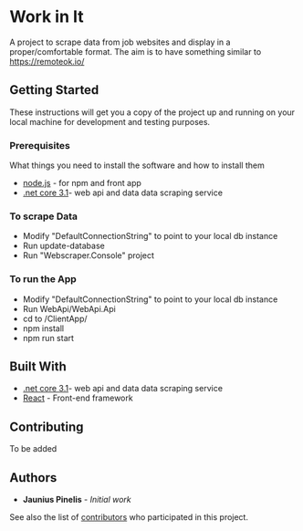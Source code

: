 # Work in It

A project to scrape data from job websites and display in a proper/comfortable format.
The aim is to have something similar to https://remoteok.io/

## Getting Started

These instructions will get you a copy of the project up and running on your local machine for development and testing purposes.

### Prerequisites

What things you need to install the software and how to install them

- [node.js](https://nodejs.org/) - for npm and front app
- [.net core 3.1](https://dotnet.microsoft.com/download/dotnet-core/3.1)- web api and data data scraping service

### To scrape Data

- Modify "DefaultConnectionString" to point to your local db instance
- Run update-database
- Run "Webscraper.Console" project

### To run the App

- Modify "DefaultConnectionString" to point to your local db instance
- Run WebApi/WebApi.Api
- cd to /ClientApp/
- npm install
- npm run start

## Built With

- [.net core 3.1](https://dotnet.microsoft.com/download/dotnet-core/3.1)- web api and data data scraping service
- [React](https://reactjs.org/) - Front-end framework

## Contributing

To be added

## Authors

- **Jaunius Pinelis** - _Initial work_

See also the list of [contributors](https://github.com/your/project/contributors) who participated in this project.
